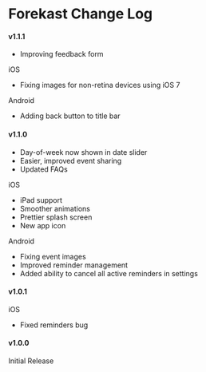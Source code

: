 # Forekast Change Log

#### v1.1.1

 * Improving feedback form

iOS

 * Fixing images for non-retina devices using iOS 7 

Android

 * Adding back button to title bar

#### v1.1.0

 * Day-of-week now shown in date slider
 * Easier, improved event sharing
 * Updated FAQs

iOS

 * iPad support
 * Smoother animations
 * Prettier splash screen
 * New app icon

Android

 * Fixing event images
 * Improved reminder management 
 * Added ability to cancel all active reminders in settings

#### v1.0.1

iOS

 * Fixed reminders bug

#### v1.0.0

Initial Release
